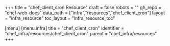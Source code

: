+++
title = "chef_client_cron Resource"
draft = false
robots = ""
gh_repo = "chef-web-docs"
data_path = ["infra","resources","chef_client_cron"]
layout = "infra_resource"
toc_layout = "infra_resource_toc"

[menu]
  [menu.infra]
    title = "chef_client_cron"
    identifier = "chef_infra/resources/chef_client_cron"
    parent = "chef_infra/resources"
+++

<!-- The contents of this page are automatically generated from the chef_client_cron.yaml file in the data directory. -->
<!-- To suggest a change, edit the https://github.com/chef/chef/blob/main/lib/chef/resource/chef_client_cron.rb file
      and submit a pull request to the https://github.com/chef/chef repository. -->
